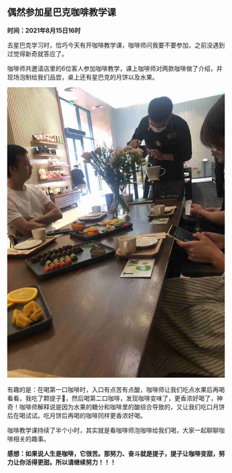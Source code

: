 <!--
 * @Date: 2021-08-15 14:43:45
 * @LastEditors: wenfujie
 * @LastEditTime: 2021-08-15 15:29:40
-->

## 偶然参加星巴克咖啡教学课

**时间：2021年8月15日16时**

去星巴克学习时，恰巧今天有开咖啡教学课，咖啡师问我要不要参加，之前没遇到过觉得新奇就答应了。

咖啡师共邀请店里的6位客人参加咖啡教学，课上咖啡师对两款咖啡做了介绍，并现场泡制给我们品尝，桌上还有星巴克的月饼以及水果。

![](./images/偶然参与星巴克咖啡教学课.jpeg)

有趣的是：在喝第一口咖啡时，入口有点苦有点酸，咖啡师让我们吃点水果后再喝看看，我吃了颗提子🍇，然后喝第二口咖啡，发现咖啡变味了，更香浓好喝了，神奇！咖啡师解释说是因为水果的糖分和咖啡里的酸综合导致的，又让我们吃口月饼后在喝试试。吃月饼后再喝的咖啡同样更香浓好喝。

咖啡教学课持续了半个小时，其实就是看咖啡师泡咖啡给我们喝，大家一起聊聊咖啡相关的趣事。

**感想：如果说人生是咖啡，它很苦。那努力、奋斗就是提子，提子让咖啡变甜，努力让你活得更甜。所以请继续努力！！！**